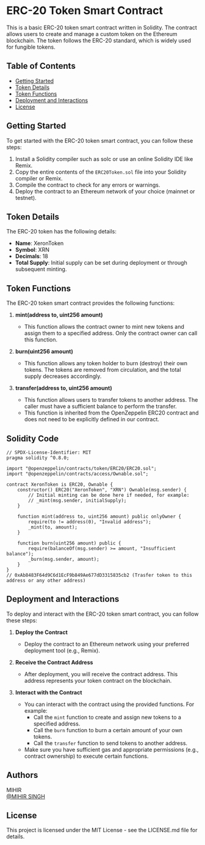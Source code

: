 # ERC-20 Token Smart Contract

This is a basic ERC-20 token smart contract written in Solidity. The contract allows users to create and manage a custom token on the Ethereum blockchain. The token follows the ERC-20 standard, which is widely used for fungible tokens.

## Table of Contents
- [Getting Started](#getting-started)
- [Token Details](#token-details)
- [Token Functions](#token-functions)
- [Deployment and Interactions](#deployment-and-interactions)
- [License](#license)

## Getting Started

To get started with the ERC-20 token smart contract, you can follow these steps:

1. Install a Solidity compiler such as solc or use an online Solidity IDE like Remix.
2. Copy the entire contents of the `ERC20Token.sol` file into your Solidity compiler or Remix.
3. Compile the contract to check for any errors or warnings.
4. Deploy the contract to an Ethereum network of your choice (mainnet or testnet).

## Token Details

The ERC-20 token has the following details:

- **Name**: XeronToken
- **Symbol**: XRN
- **Decimals**: 18
- **Total Supply**: Initial supply can be set during deployment or through subsequent minting.

## Token Functions

The ERC-20 token smart contract provides the following functions:

1. **mint(address to, uint256 amount)**
   - This function allows the contract owner to mint new tokens and assign them to a specified address. Only the contract owner can call this function.

2. **burn(uint256 amount)**
   - This function allows any token holder to burn (destroy) their own tokens. The tokens are removed from circulation, and the total supply decreases accordingly.

3. **transfer(address to, uint256 amount)**
   - This function allows users to transfer tokens to another address. The caller must have a sufficient balance to perform the transfer.
   -  This function is inherited from the OpenZeppelin ERC20 contract and does not need to be explicitly defined in our contract.

## Solidity Code

```solidity
// SPDX-License-Identifier: MIT
pragma solidity ^0.8.0;

import "@openzeppelin/contracts/token/ERC20/ERC20.sol";
import "@openzeppelin/contracts/access/Ownable.sol";

contract XeronToken is ERC20, Ownable {
    constructor() ERC20("XeronToken", "XRN") Ownable(msg.sender) {
        // Initial minting can be done here if needed, for example:
        // _mint(msg.sender, initialSupply);
    }

    function mint(address to, uint256 amount) public onlyOwner {
        require(to != address(0), "Invalid address");
        _mint(to, amount);
    }

    function burn(uint256 amount) public {
        require(balanceOf(msg.sender) >= amount, "Insufficient balance");
        _burn(msg.sender, amount);
    }
}
// 0xAb8483F64d9C6d1EcF9b849Ae677dD3315835cb2 (Trasfer token to this address or any other address)
```  
## Deployment and Interactions

To deploy and interact with the ERC-20 token smart contract, you can follow these steps:

1. **Deploy the Contract**
   - Deploy the contract to an Ethereum network using your preferred deployment tool (e.g., Remix).

2. **Receive the Contract Address**
   - After deployment, you will receive the contract address. This address represents your token contract on the blockchain.

3. **Interact with the Contract**
   - You can interact with the contract using the provided functions. For example:
     - Call the `mint` function to create and assign new tokens to a specified address.
     - Call the `burn` function to burn a certain amount of your own tokens.
     - Call the `transfer` function to send tokens to another address.
   - Make sure you have sufficient gas and appropriate permissions (e.g., contract ownership) to execute certain functions.
     
## Authors

MIHIR  
[@MIHIR SINGH](https://www.linkedin.com/in/mihir-singh-0974832a8)

## License

This project is licensed under the MIT License - see the LICENSE.md file for details.

